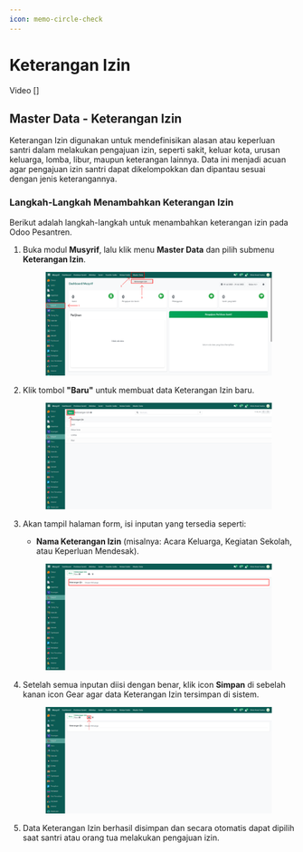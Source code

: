 ```yaml
---
icon: memo-circle-check
---
```


# Keterangan Izin

Video \[]

## Master Data - Keterangan Izin

Keterangan Izin digunakan untuk mendefinisikan alasan atau keperluan santri dalam melakukan pengajuan izin, seperti sakit, keluar kota, urusan keluarga, lomba, libur, maupun keterangan lainnya. Data ini menjadi acuan agar pengajuan izin santri dapat dikelompokkan dan dipantau sesuai dengan jenis keterangannya.

### Langkah-Langkah Menambahkan Keterangan Izin

Berikut adalah langkah-langkah untuk menambahkan keterangan izin pada Odoo Pesantren.

1.  Buka modul **Musyrif**, lalu klik menu **Master Data** dan pilih submenu **Keterangan Izin**.

    <figure><img src="../../.gitbook/assets/images-227.png" alt=""><figcaption></figcaption></figure>


2.  Klik tombol **"Baru"** untuk membuat data Keterangan Izin baru.

    <figure><img src="../../.gitbook/assets/images-228.png" alt=""><figcaption></figcaption></figure>


3.  Akan tampil halaman form, isi inputan yang tersedia seperti:

    * **Nama Keterangan Izin** (misalnya: Acara Keluarga, Kegiatan Sekolah, atau Keperluan Mendesak).

    <figure><img src="../../.gitbook/assets/images-229.png" alt=""><figcaption></figcaption></figure>


4.  Setelah semua inputan diisi dengan benar, klik icon **Simpan** di sebelah kanan icon Gear agar data Keterangan Izin tersimpan di sistem.

    <figure><img src="../../.gitbook/assets/images-230.png" alt=""><figcaption></figcaption></figure>


5.  Data Keterangan Izin berhasil disimpan dan secara otomatis dapat dipilih saat santri atau orang tua melakukan pengajuan izin.

